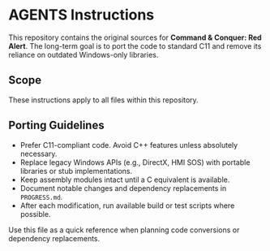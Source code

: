 # AGENTS Instructions

This repository contains the original sources for **Command & Conquer: Red Alert**. The long-term goal is to port the code to standard C11 and remove its reliance on outdated Windows-only libraries.

## Scope

These instructions apply to all files within this repository.

## Porting Guidelines

- Prefer C11-compliant code. Avoid C++ features unless absolutely necessary.
- Replace legacy Windows APIs (e.g., DirectX, HMI SOS) with portable libraries or stub implementations.
- Keep assembly modules intact until a C equivalent is available.
- Document notable changes and dependency replacements in `PROGRESS.md`.
- After each modification, run available build or test scripts where possible.

Use this file as a quick reference when planning code conversions or dependency replacements.

